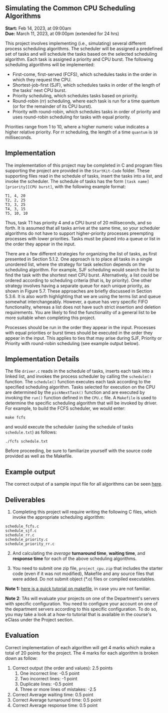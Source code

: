 ## Simulating the Common CPU Scheduling Algorithms
**Start:** Feb 14, 2023, at 09:00am   
**Due:** March 11, 2023, at 09:00pm (extended for 24 hrs)

This project involves implementing (i.e., simulating) several different process scheduling algorithms. 
The scheduler will be assigned a predefined set of tasks and will schedule the tasks based on the selected scheduling 
algorithm. Each task is assigned a priority and CPU burst. The following scheduling algorithms will be implemented:

* First-come, first-served (FCFS), which schedules tasks in the order in which they request the CPU.
* Shortest-job-first (SJF), which schedules tasks in order of the length of the tasks’ next CPU burst.
* Priority scheduling, which schedules tasks based on priority. 
* Round-robin (rr) scheduling, where each task is run for a time quantum (or for the remainder of its CPU burst).
* Priority with round-robin, which schedules tasks in order of priority and uses round-robin scheduling for tasks with equal priority.

Priorities range from 1 to 10, where a higher numeric value indicates a higher relative priority. 
For rr scheduling, the length of a time `quantum` is `10` milliseconds.

## Implementation
The implementation of this project may be completed in C and program files supporting the project are 
provided in the `StartKit-Code` folder. These supporting files read in the schedule of tasks, 
insert the tasks into a list, and invoke the scheduler. The schedule of tasks has the form 
`[task name][priority][CPU burst]`, with the following example format:  
    
    T1, 4, 20   
    T2, 2, 25   
    T3, 3, 25   
    T4, 3, 15   
    T5, 10, 10  
    
Thus, task T1 has priority 4 and a CPU burst of 20 milliseconds, and so forth. It is assumed that all tasks arrive at 
the same time, so your scheduler algorithms do not have to support higher-priority processes preempting processes with 
lower priorities. Tasks must be placed into a queue or list in the order they appear in the input.

There are a few different strategies for organizing the list of tasks, as first presented in Section 5.1.2. One approach 
is to place all tasks in a single unordered list, where the strategy for task selection depends on the scheduling
algorithm. For example, SJF scheduling would search the list to find the task with the shortest next CPU burst. 
Alternatively, a list could be ordered according to scheduling criteria (that is, by priority). One other strategy 
involves having a separate queue for each unique priority, as shown in Figure 5.7. These approaches are briefly 
discussed in Section 5.3.6. It is also worth highlighting that we are using the terms list and queue somewhat 
interchangeably. However, a queue has very specific FIFO functionality, whereas a list does not have such strict 
insertion and deletion requirements. You are likely to find the functionality of a general list to be more suitable 
when completing this project.

Processes should be run in the order they appear in the input. Processes with equal priorities or burst times should be 
executed in the order they appear in the input. This applies to ties that may arise during SJF, Priority or Priority 
with round-robin scheduling (see example output below).

## Implementation Details
The file `driver.c` reads in the schedule of tasks, inserts each task into a linked list, and invokes the process 
scheduler by calling the `schedule()` function. The `schedule()` function executes each task according to the specified 
scheduling algorithm. Tasks selected for execution on the CPU are determined by the `pickNextTask()` function and are 
executed by invoking the `run()` function defined in the `CPU.c` file. A `Makefile` is used to determine the specific 
scheduling algorithm that will be invoked by driver. For example, to build the FCFS scheduler, we would enter:
        
    make fcfs  
and would execute the scheduler (using the schedule of tasks `schedule.txt`) as follows:  
    
    ./fcfs schedule.txt 
Before proceeding, be sure to familiarize yourself with the source code provided as well as the Makefile.

## Example output
The correct output of a sample input file for all algorithms can be seen [here](CorrectOutput.md).


## Deliverables

1. Completing this project will require writing the following C files, which invoke the appropriate scheduling 
algorithm:
```    
schedule_fcfs.c   
schedule_sjf.c   
schedule_rr.c   
schedule_priority.c     
schedule_priority_rr.c   
``` 
2. And calculating the *average* **turnaround time**, **waiting time**, and **response time** for each of the above scheduling algorithms.

3. You need to submit one zip file, `project_cpu.zip` that includes the starter code (even if it was not modified), Makefile and any source files that were added. Do not submit object (*.o) files or compiled executables.

**Note 1:** [here is a quick tutorial on makefile](http://www.cs.colby.edu/maxwell/courses/tutorials/maketutor/), in case you are not familiar.

**Note 2**: TAs will evaluate your projects on one of the Department's servers with specific configuration. You need to configure your account on one of the department servers according to this specific configuration. To do so, you may take a look at a how-to tutorial that is available in the course's eClass under the Project section.  

## Evaluation
Correct implementation of each algorithm will get 4 marks which make a total of 20 points for the project. 
The 4 marks for each algorithm is broken down as follow:
1. Correct output (the order and values): 2.5 points
   1. One incorrect line: -0.5 point
   2. Two incorrect lines: -1   point
   3. Duplicate lines: -0.5 point
   4. Three or more lines of mistakes: -2.5
2. Correct Average waiting time: 0.5 point
3. Correct Average turnaround time: 0.5 point
4. Correct Average response time: 0.5 point
